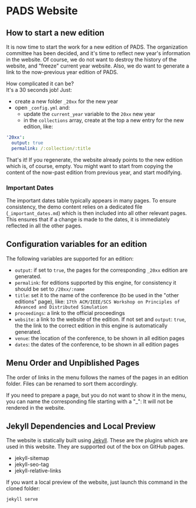 # PADS Website

## How to start a new edition

It is now time to start the work for a new edition of PADS. The organization committee has been decided, and it's time to reflect new year's information in the website. Of course, we do not want to destroy the history of the website, and "freeze" current year website. Also, we do want to generate a link to the now-previous year edition of PADS.

How complicated it can be?    
It's a 30 seconds job! Just:

* create a new folder `_20xx` for the new year
* open `_config.yml` and:
  - update the `current_year` variable to the `20xx` new year
  - in the `collections` array, create at the top a new entry for the new edition, like:

```yaml
'20xx':
  output: true
  permalink: /:collection/:title
```

That's it! If you regenerate, the website already points to the new edition which is, of course, empty. You might want to start from copying the content of the now-past edition from previous year, and start modifying.

### Important Dates

The important dates table typically appears in many pages. To ensure consistency, the demo content relies on a dedicated file (`_important_dates.md`) which is then included into all other relevant pages. This ensures that if a change is made to the dates, it is immediately reflected in all the other pages.

## Configuration variables for an edition

The following variables are supported for an edition:

* `output`: if set to `true`, the pages for the corresponding `_20xx` edition are generated.
* `permalink`: for editions supported by this engine, for consistency it should be set to `/20xx/:name`
* `title`: set it to the name of the conference (to be used in the "other editions" page), like: `17th ACM/IEEE/SCS Workshop on Principles of Advanced and Distributed Simulation`
* `proceedings`: a link to the official proceedings
* `website`: a link to the website of the edition. If not set and `output`: `true`, the the link to the correct edition in this engine is automatically generated.
* `venue`: the location of the conference, to be shown in all edition pages
* `dates`: the dates of the conference, to be shown in all edition pages

## Menu Order and Unpiblished Pages

The order of links in the menu follows the names of the pages in an edition folder. Files can be renamed to sort them accordingly.

If you need to prepare a page, but you do not want to show it in the menu, you can name the corresponding file starting with a "_": It will not be rendered in the website.

## Jekyll Dependencies and Local Preview

The website is statically built using [Jekyll](https://jekyllrb.com/).
These are the plugins which are used in this website. They are supported out of the box on GitHub pages. 

- jekyll-sitemap
- jekyll-seo-tag
- jekyll-relative-links

If you want a local preview of the website, just launch this command in the cloned folder:

```bash
jekyll serve
```